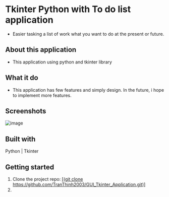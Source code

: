 # Tkinter Python with To do list application 
  - Easier tasking a list of work what you want to do at the present or future.  

## About this application 
  - This application using python and tkinter library
  
## What it do
  - This application has few features and simply design. In the future, i hope to implement more features.

## Screenshots
![image](https://github.com/TranThinh2003/GUI_Tkinter_Application/assets/148307463/5c2d74ad-14c3-4f48-b32e-d0b2f94c0526)

## Built with 
Python | Tkinter 

## Getting started 
1. Clone the project repo:
    [[(git clone https://github.com/TranThinh2003/GUI_Tkinter_Application.git)]](url)
2. 



